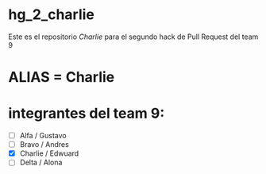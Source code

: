 # hg_2_charlie
Este es el repositorio *Charlie* para el segundo hack de Pull Request del team 9

# ALIAS = Charlie

# integrantes del team 9:

- [ ] Alfa / Gustavo
- [ ] Bravo / Andres
- [X] Charlie / Edwuard
- [ ] Delta / Alona
